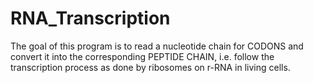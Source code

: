 # RNA_Transcription

The goal of this program is to read a nucleotide chain for CODONS and convert it into the corresponding PEPTIDE CHAIN, i.e. follow the transcription process as done by ribosomes on r-RNA in living cells.
